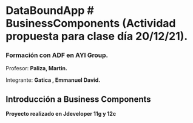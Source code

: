 # DataBoundApp  # BusinessComponents (Actividad propuesta para clase día 20/12/21).


### **Formación con ADF en AYI Group.** ###



Profesor:
**Paliza, Martin.**  

Integrante: **Gatica , Emmanuel David.**


## **Introducción a Business Components** 

**Proyecto realizado en Jdeveloper 11g y 12c**
